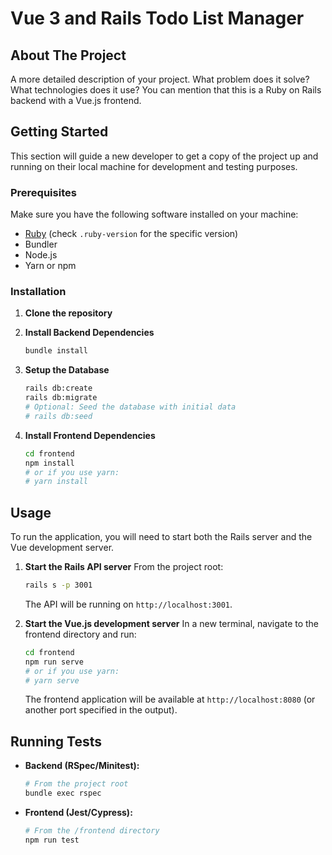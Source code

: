 # Vue 3 and Rails Todo List Manager

## About The Project

A more detailed description of your project. What problem does it solve? What technologies does it use? You can mention that this is a Ruby on Rails backend with a Vue.js frontend.

## Getting Started

This section will guide a new developer to get a copy of the project up and running on their local machine for development and testing purposes.

### Prerequisites

Make sure you have the following software installed on your machine:

- [Ruby](https://www.ruby-lang.org/en/documentation/installation/) (check `.ruby-version` for the specific version)
- Bundler
- Node.js
- Yarn or npm

### Installation

1.  **Clone the repository**

2.  **Install Backend Dependencies**

    ```sh
    bundle install
    ```

3.  **Setup the Database**

    ```sh
    rails db:create
    rails db:migrate
    # Optional: Seed the database with initial data
    # rails db:seed
    ```

4.  **Install Frontend Dependencies**
    ```sh
    cd frontend
    npm install
    # or if you use yarn:
    # yarn install
    ```

## Usage

To run the application, you will need to start both the Rails server and the Vue development server.

1.  **Start the Rails API server**
    From the project root:

    ```sh
    rails s -p 3001
    ```

    The API will be running on `http://localhost:3001`.

2.  **Start the Vue.js development server**
    In a new terminal, navigate to the frontend directory and run:
    ```sh
    cd frontend
    npm run serve
    # or if you use yarn:
    # yarn serve
    ```
    The frontend application will be available at `http://localhost:8080` (or another port specified in the output).

## Running Tests

- **Backend (RSpec/Minitest):**
  ```sh
  # From the project root
  bundle exec rspec
  ```
- **Frontend (Jest/Cypress):**
  ```sh
  # From the /frontend directory
  npm run test
  ```
